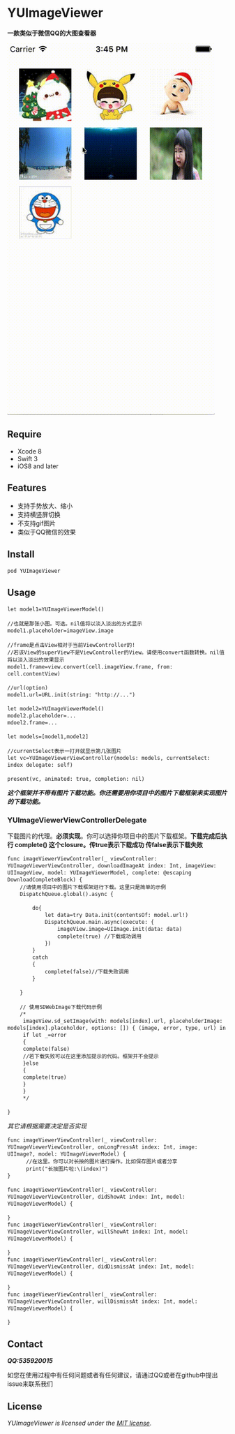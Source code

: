 # YUImageViewer
**一款类似于微信QQ的大图查看器**

![](https://raw.githubusercontent.com/fengyu122/YUImageViewer/master/screenshot.gif)

## Require
* Xcode 8
* Swift 3
* iOS8 and later

## Features
* 支持手势放大、缩小
* 支持横竖屏切换
* 不支持gif图片
* 类似于QQ微信的效果

## Install

~~~
pod YUImageViewer
~~~

## Usage

~~~
let model1=YUImageViewerModel()

//也就是那张小图。可选。nil值将以淡入淡出的方式显示
model1.placeholder=imageView.image

//frame是点击View相对于当前ViewController的!
//若该View的superView不是ViewController的View。请使用convert函数转换。nil值将以淡入淡出的效果显示
model1.frame=view.convert(cell.imageView.frame, from: cell.contentView)

//url(option)
model1.url=URL.init(string: "http://...")

let model2=YUImageViewerModel()
model2.placeholder=...
mdoel2.frame=...

let models=[model1,model2]

//currentSelect表示一打开就显示第几张图片
let vc=YUImageViewerViewController(models: models, currentSelect: index delegate: self)

present(vc, animated: true, completion: nil)
~~~

***这个框架并不带有图片下载功能。你还需要用你项目中的图片下载框架来实现图片的下载功能。***

### YUImageViewerViewControllerDelegate

下载图片的代理。**必须实现**。你可以选择你项目中的图片下载框架。**下载完成后执行 complete() 这个closure。传true表示下载成功 传false表示下载失败**
~~~
func imageViewerViewController(_ viewController: YUImageViewerViewController, downloadImageAt index: Int, imageView: UIImageView, model: YUImageViewerModel, complete: @escaping DownloadCompleteBlock) {
    //请使用项目中的图片下载框架进行下载。这里只是简单的示例
    DispatchQueue.global().async {

        do{
            let data=try Data.init(contentsOf: model.url!)
            DispatchQueue.main.async(execute: {
                imageView.image=UIImage.init(data: data)
                complete(true) //下载成功调用
            })
        }
        catch
        {
            complete(false)//下载失败调用
        }

    }

    // 使用SDWebImage下载代码示例
    /*
     imageView.sd_setImage(with: models[index].url, placeholderImage: models[index].placeholder, options: []) { (image, error, type, url) in
     if let _=error
     {
     complete(false)
     //若下载失败可以在这里添加提示的代码。框架并不会提示
     }else
     {
     complete(true)
     }
     }
     */

}

~~~

*其它请根据需要决定是否实现*
~~~
func imageViewerViewController(_ viewController: YUImageViewerViewController, onLongPressAt index: Int, image: UIImage?, model: YUImageViewerModel) {
      //在这里。你可以对长按的图片进行操作。比如保存图片或者分享
      print("长按图片啦:\(index)")
}

func imageViewerViewController(_ viewController: YUImageViewerViewController, didShowAt index: Int, model: YUImageViewerModel) {

}
func imageViewerViewController(_ viewController: YUImageViewerViewController, willShowAt index: Int, model: YUImageViewerModel) {

}
func imageViewerViewController(_ viewController: YUImageViewerViewController, didDismissAt index: Int, model: YUImageViewerModel) {

}
func imageViewerViewController(_ viewController: YUImageViewerViewController, willDismissAt index: Int, model: YUImageViewerModel) {

}
~~~

## Contact
***QQ:535920015***

如您在使用过程中有任何问题或者有任何建议，请通过QQ或者在github中提出issue来联系我们

## License

*YUImageViewer is licensed under the [MIT license](https://github.com/fengyu122/YUImageViewer/blob/master/LICENSE).*

